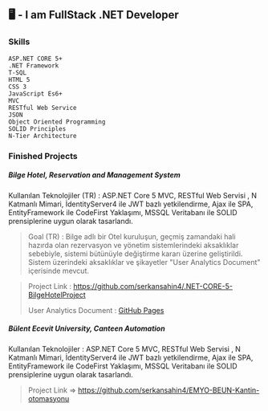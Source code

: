## 🖥️ - I am FullStack .NET Developer

### Skills
    ASP.NET CORE 5+
    .NET Framework
    T-SQL
    HTML 5
    CSS 3
    JavaScript Es6+
    MVC
    RESTful Web Service
    JSON
    Object Oriented Programming
    SOLID Principles
    N-Tier Architecture
    
### Finished Projects
#####    Bilge Hotel, Reservation and Management System
Kullanılan Teknolojiler (TR) : ASP.NET Core 5 MVC, RESTful Web Servisi , N
Katmanlı Mimari, İdentityServer4 ile JWT bazlı yetkilendirme, Ajax ile SPA,
EntityFramework ile CodeFirst Yaklaşımı, MSSQL Veritabanı ile SOLID
prensiplerine uygun olarak tasarlandı.

>Goal (TR) : Bilge adlı bir Otel kuruluşun, geçmiş zamandaki hali hazırda olan rezervasyon ve yönetim sistemlerindeki aksaklıklar sebebiyle, sistemi bütünüyle değiştirme kararı üzerine geliştirildi. Sistem üzerindeki aksaklıklar ve şikayetler "User Analytics Document" içerisinde mevcut.
    
>   Project Link : https://github.com/serkansahin4/.NET-CORE-5-BilgeHotelProject
>   
>   User Analytics Document : [GitHub Pages](https://github.com/serkansahin4/.NET-CORE-5-BilgeHotelProject/blob/main/Bilge%20Hotel%20Resort%20(2).doc)

#####    Bülent Ecevit University, Canteen Automation
Kullanılan Teknolojiler : ASP.NET Core 5 MVC, RESTful Web Servisi , N
Katmanlı Mimari, İdentityServer4 ile JWT bazlı yetkilendirme, Ajax ile SPA,
EntityFramework ile CodeFirst Yaklaşımı, MSSQL Veritabanı ile SOLID
prensiplerine uygun olarak tasarlandı.
    
>   Project Link => https://github.com/serkansahin4/EMYO-BEUN-Kantin-otomasyonu
